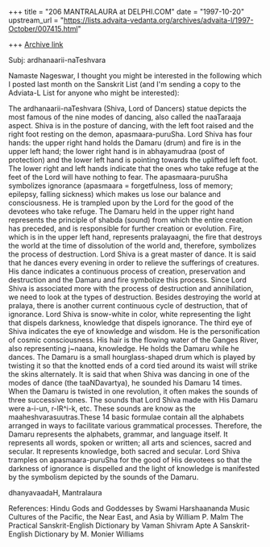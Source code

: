 +++
title = "206 MANTRALAURA at DELPHI.COM"
date = "1997-10-20"
upstream_url = "https://lists.advaita-vedanta.org/archives/advaita-l/1997-October/007415.html"

+++
[Archive link](https://lists.advaita-vedanta.org/archives/advaita-l/1997-October/007415.html)

Subj:   ardhanaarii-naTeshvara

Namaste Nageswar,
  I thought you might be interested in the
following which I posted last month on the
Sanskrit List (and I'm sending a copy to
the Adviata-L List for anyone who might be
interested):

  The ardhanaarii-naTeshvara (Shiva, Lord of
Dancers) statue depicts the most famous of the
nine modes of dancing, also called the naaTaraaja
aspect. Shiva is in the posture of dancing,
with the left foot raised and the right foot
resting on the demon, apasmaara-puruSha. Lord
Shiva has four hands: the upper right hand holds
the Damaru (drum) and fire is in the upper left
hand; the lower right hand is in abhayamudraa
(post of protection) and the lower left hand
is pointing towards the uplifted left foot.
  The lower right and left hands indicate
that the ones who take refuge at the feet of
the Lord will have nothing to fear. The
apasmaara-puruSha symbolizes ignorance
(apasmaara = forgetfulness, loss of memory;
epilepsy, falling sickness) which makes us
lose our balance and consciousness. He is
trampled upon by the Lord for the good of
the devotees who take refuge.
  The Damaru held in the upper right hand
represents the principle of shabda (sound)
from which the entire creation has preceded,
and is responsible for further creation or
evolution. Fire, which is in the upper left
hand, represents pralayaagni, the fire that
destroys the world at the time of dissolution
of the world and, therefore, symbolizes the
process of destruction.
  Lord Shiva is a great master of dance. It
is said that he dances every evening in order
to relieve the sufferings of creatures. His
dance indicates a continuous process of
creation, preservation and destruction and
the Damaru and fire symbolize this process.
  Since Lord Shiva is associated more with
the process of destruction and annihilation,
we need to look at the types of destruction.
Besides destroying the world at pralaya,
there is another current continuous cycle of
destruction, that of ignorance. Lord Shiva
is snow-white in color, white representing
the light that dispels darkness, knowledge
that dispels ignorance. The third eye of Shiva
indicates the eye of knowledge and wisdom. He
is the personification of cosmic consciousness.
His hair is the flowing water of the Ganges
River, also representing j~naana, knowledge.
He holds the Damaru while he dances.
  The Damaru is a small hourglass-shaped drum
which is played by twisting it so that the knotted
ends of a cord tied around its waist will strike
the skins alternately. It is said that when Shiva
was dancing in one of the modes of dance (the
taaNDavartya), he sounded his Damaru 14 times.
When the Damaru is twisted in one revolution,
it often makes the sounds of three successive
tones. The sounds that Lord Shiva made with His
Damaru were a-i-un, r-lR^i-k, etc. These sounds
are know as the maaheshvarasuutras.These 14 basic
formulae contain all the alphabets arranged in
ways to facilitate various grammatical processes.
Therefore, the Damaru represents the alphabets,
grammar, and language itself. It represents all
words, spoken or written; all arts and sciences,
sacred and secular. It represents knowledge,
both sacred and secular.
  Lord Shiva tramples on apasmaara-puruSha for
the good of His devotees so that the darkness
of ignorance is dispelled and the light of
knowledge is manifested by the symbolism depicted
by the sounds of the Damaru.

dhanyavaadaH,  Mantralaura

References:  Hindu Gods and Goddesses by
 Swami Harshaananda
Music Cultures of the Pacific, the Near East,
 and Asia by William P. Malm
The Practical Sanskrit-English Dictionary by
 Vaman Shivram Apte
A Sanskrit-English Dictionary by M. Monier
 Williams

